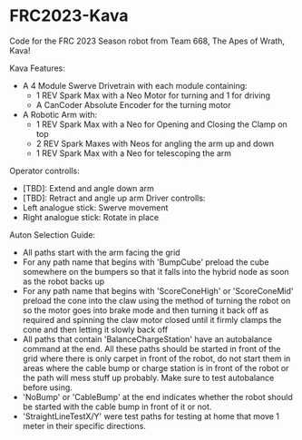 # FRC2023-Kava

Code for the FRC 2023 Season robot from Team 668, The Apes of Wrath, Kava!

Kava Features:
- A 4 Module Swerve Drivetrain with each module containing:
  - 1 REV Spark Max with a Neo Motor for turning and 1 for driving
  - A CanCoder Absolute Encoder for the turning motor
- A Robotic Arm with:
  - 1 REV Spark Max with a Neo for Opening and Closing the Clamp on top
  - 2 REV Spark Maxes with Neos for angling the arm up and down
  - 1 REV Spark Max with a Neo for telescoping the arm

Operator controlls:
  - [TBD]: Extend and angle down arm
  - [TBD]: Retract and angle up arm
Driver controlls:
  - Left analogue stick: Swerve movement
  - Right analogue stick: Rotate in place

Auton Selection Guide:
  - All paths start with the arm facing the grid
  - For any path name that begins with 'BumpCube' preload the cube somewhere on the bumpers so that it falls into the hybrid node as soon as the robot backs up
  - For any path name that begins with 'ScoreConeHigh' or 'ScoreConeMid' preload the cone into the claw using the method of turning the robot on so the motor goes into brake mode and then turning it back off as required and spinning the claw motor closed until it firmly clamps the cone and then letting it slowly back off
  - All paths that contain 'BalanceChargeStation' have an autobalance command at the end. All these paths should be started in front of the grid where there is only carpet in front of the robot, do not start them in areas where the cable bump or charge station is in front of the robot or the path will mess stuff up probably. Make sure to test autobalance before using.
  - 'NoBump' or 'CableBump' at the end indicates whether the robot should be started with the cable bump in front of it or not.
  - 'StraightLineTestX/Y' were test paths for testing at home that move 1 meter in their specific directions.
